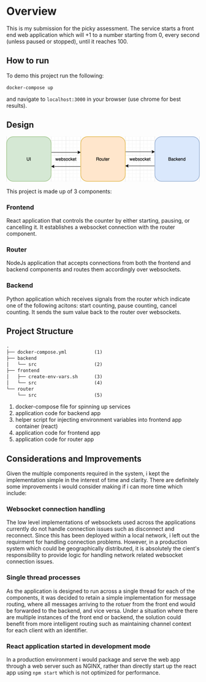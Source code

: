 # Overview

This is my submission for the picky assessment.
The service starts a front end web application which will +1 to a number starting from 0, every second (unless paused or stopped), until it reaches 100.

## How to run

To demo this project run the following:
```
docker-compose up
```

and navigate to `localhost:3000` in your browser (use chrome for best results).

## Design
![alt text](assets/diagram.png)

This project is made up of 3 components:

### Frontend 
  
React application that controls the counter by either starting, pausing, or cancelling it. It establishes a websocket connection with the router component.

### Router

NodeJs application that accepts connections from both the frontend and backend components and routes them accordingly over websockets.

### Backend

Python application which receives signals from the router which indicate one of the following acitons: start counting, pause counting, cancel counting. It sends the sum value back to the router over websockets.

## Project Structure
```
.
├── docker-compose.yml          (1)
├── backend
│   └── src                     (2)
├── frontend
│   ├── create-env-vars.sh      (3)
│   └── src                     (4)
└── router
    └── src                     (5)
```

1. docker-compose file for spinning up services
1. application code for backend app
1. helper script for injecting environment variables into frontend app container (react)
1. application code for frontend app
1. application code for router app

## Considerations and Improvements

Given the multiple components required in the system, i kept the implementation simple in the interest of time and clarity. There are definitely some improvements i would consider making if i can more time which include:

### Websocket connection handling

The low level implementations of websockets used across the applications currently do not handle connection issues such as disconnect and reconnect. Since this has been deployed within a local network, i left out the requirment for handling connection problems. However, in a production system which could be geographically distributed, it is absolutely the cient's responsibility to provide logic for handling network related websocket connection issues.

### Single thread processes

As the application is designed to run across a single thread for each of the components, it was decided to retain a simple implementation for message routing, where all messages arriving to the rotuer from the front end would be forwarded to the backend, and vice versa. Under a situation where there are multiple instances of the front end or backend, the solution could benefit from more intelligent routing such as maintaining channel context for each client with an identifier.

### React application started in development mode
In a production environment i would package and serve the web app through a web server such as NGINX, rather than directly start up the react app using `npm start` which is not optimized for performance.


